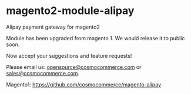 # magento2-module-alipay
Alipay payment gateway for magento2 

Module has been upgraded from magento 1. We would release it to public soon.

Now accept your suggestions and feature requests!

Please email us:  opensource@cosmocommerce.com or sales@cosmocommerce.com.



Magento1: https://github.com/cosmocommerce/magento-alipay
